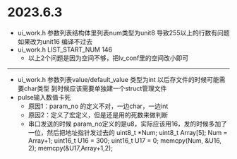 # 2023.6.3

* ui_work.h 参数列表结构体里列表num类型为unit8 导致255以上的行数有问题
  如果改为unit16 编译不过去
* ui_work.h LIST_START_NUM 146
  * 以上2个问题是因为空间不够，把lv_conf里的空间改小即可
***
* ui_work.h 参数列表value/default_value 类型为int 以后存文件的时候可能需要char类型
  到时候应该需要单独建一个struct管理文件
* pulse输入数值卡死 
  * 原因1：param_no 的定义不对，一边char，一边int
  * 原因2：定义了宏定义，但是还是用的死数来做判断
  * 串口发送的时候 param_no定义的是u8，实际应该用16，发的时候多加了一位，然后把地址指针发过去的
    uint8_t *Num;
    uint8_t Array[5];
    Num = Array+1;
    uint16_t U16 = 300;
    uint16_t U17 = 0;
    memcpy(Num, &U16, 2);
    memcpy(&U17,Array+1,2);
